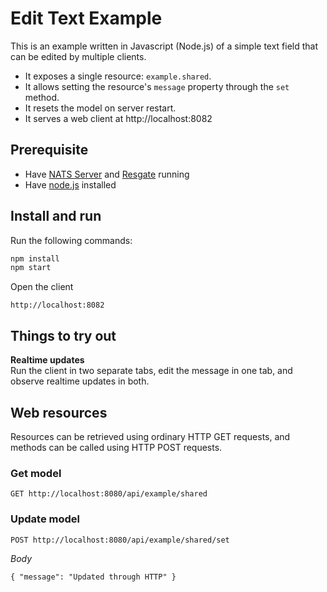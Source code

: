 # Edit Text Example

This is an example written in Javascript (Node.js) of a simple text field that can be edited by multiple clients.
* It exposes a single resource: `example.shared`.
* It allows setting the resource's `message` property through the `set` method.
* It resets the model on server restart.
* It serves a web client at http://localhost:8082

## Prerequisite

* Have [NATS Server](https://nats.io/download/nats-io/gnatsd/) and [Resgate](https://github.com/resgateio/resgate) running
* Have [node.js](https://nodejs.org/en/download/) installed

## Install and run

Run the following commands:
```bash
npm install
npm start
```
Open the client
```
http://localhost:8082
```

## Things to try out

**Realtime updates**  
Run the client in two separate tabs, edit the message in one tab, and observe realtime updates in both.

## Web resources

Resources can be retrieved using ordinary HTTP GET requests, and methods can be called using HTTP POST requests.

### Get model
```
GET http://localhost:8080/api/example/shared
```

### Update model
```
POST http://localhost:8080/api/example/shared/set
```
*Body*  
```
{ "message": "Updated through HTTP" }
```